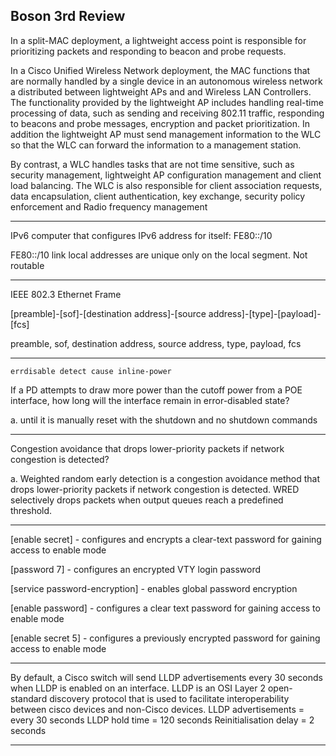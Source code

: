 ## Boson 3rd Review

In a split-MAC deployment, a lightweight access point is responsible for prioritizing packets and responding to beacon and probe requests. 

In a Cisco Unified Wireless Network deployment, the MAC functions that are normally handled by a single device in an autonomous wireless network a distributed between lightweight APs and and Wireless LAN Controllers. The functionality provided by the lightweight AP includes handling real-time processing of data, such as sending and receiving 802.11 traffic, responding to beacons and probe messages, encryption and packet prioritization. In addition the lightweight AP must send management information to the WLC so that the WLC can forward the information to a management station.

By contrast, a WLC handles tasks that are not time sensitive, such as security management, lightweight AP configuration management and client load balancing. The WLC is also responsible for client association requests, data encapsulation, client authentication, key exchange, security policy enforcement and Radio frequency management

------------------------------------------------------------------------------------------------------------------------

IPv6 computer that configures IPv6 address for itself: FE80::/10

FE80::/10 link local addresses are unique only on the local segment. Not routable 

------------------------------------------------------------------------------------------------------------------------

IEEE 802.3 Ethernet Frame

[preamble]-[sof]-[destination address]-[source address]-[type]-[payload]-[fcs]

preamble, sof, destination address, source address, type, payload, fcs 

------------------------------------------------------------------------------------------------------------------------

```errdisable detect cause inline-power```

If a PD attempts to draw more power than the cutoff power from a POE interface, how long will the interface remain in error-disabled state?

a. until it is manually reset with the shutdown and no shutdown commands

------------------------------------------------------------------------------------------------------------------------

Congestion avoidance that drops lower-priority packets if network congestion is detected?

a. Weighted random early detection is a congestion avoidance method that drops lower-priority packets if network congestion is detected. WRED selectively drops packets when output queues reach a predefined threshold.

------------------------------------------------------------------------------------------------------------------------

[enable secret] - configures and encrypts a clear-text password for gaining access to enable mode

[password 7] - configures an encrypted VTY login password

[service password-encryption] - enables global password encryption

[enable password] - configures a clear text password for gaining access to enable mode

[enable secret 5] - configures a previously encrypted password for gaining access to enable mode

------------------------------------------------------------------------------------------------------------------------

By default, a Cisco switch will send LLDP advertisements every 30 seconds when LLDP is enabled on an interface. LLDP is an OSI Layer 2 open-standard discovery protocol that is used to facilitate interoperability between cisco devices and non-Cisco devices. 
LLDP advertisements    = every 30 seconds
LLDP hold time         = 120 seconds
Reinitialisation delay = 2 seconds

------------------------------------------------------------------------------------------------------------------------



